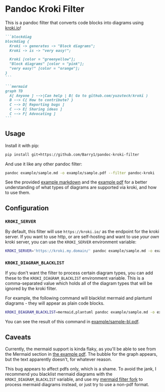 # Pandoc Kroki Filter

This is a pandoc filter that converts code blocks into diagrams using
[kroki.io](https://kroki.io/)!

````md
```blockdiag
blockdiag {
  Kroki -> generates -> "Block diagrams";
  Kroki -> is -> "very easy!";

  Kroki [color = "greenyellow"];
  "Block diagrams" [color = "pink"];
  "very easy!" [color = "orange"];
}
```

```mermaid
graph TD
  A[ Anyone ] -->|Can help | B( Go to github.com/yuzutech/kroki )
  B --> C{ How to contribute? }
  C --> D[ Reporting bugs ]
  C --> E[ Sharing ideas ]
  C --> F[ Advocating ]
```
````

## Usage

Install it with pip:

```sh
pip install git+https://github.com/Barry1/pandoc-kroki-filter
```

And use it like any other pandoc filter:

```sh
pandoc example/sample.md -o example/sample.pdf --filter pandoc-kroki
```

See the provided [example markdown](example/sample.md) and the [example
pdf](example/sample.pdf) for a better understanding of what types of diagrams
are supported via kroki, and how to use them.

## Configuration

### `KROKI_SERVER`

By default, this filter will use `https://kroki.io/` as the endpoint for the
kroki server. If you want to use http, or are self-hosting and want to use
_your own_ kroki server, you can use the `KROKI_SERVER` environment variable:

```sh
KROKI_SERVER='https://kroki.my.domain/' pandoc example/sample.md -o example/sample.pdf --filter pandoc-kroki
```

### `KROKI_DIAGRAM_BLACKLIST`

If you don't want the filter to process certain diagram types, you can add these
to the `KROKI_DIAGRAM_BLACKLIST` environment variable. This is a comma-separated
value which holds all of the diagram types that will be ignored by the kroki
filter.

For example, the following command will blacklist mermaid and plantuml
diagrams - they will appear as plain code blocks.

```sh
KROKI_DIAGRAM_BLACKLIST=mermaid,plantuml pandoc example/sample.md -o example/sample-bl.pdf --filter pandoc-kroki
```

You can see the result of this command in
[example/sample-bl.pdf](example/sample-bl.pdf).

## Caveats

Currently, the mermaid support is kinda flaky, as you'll be able to see from the
Mermaid section in [the example pdf](example/sample.pdf). The bubble for the
graph appears, but the text apparently doesn't, for whatever reason.

This bug appears to affect pdfs only, which is a shame. To avoid the jank, I
recommend you blacklist mermaid diagrams with the `KROKI_DIAGRAM_BLACKLIST`
variable, and use my [mermaid filter
fork](https://github.com/MyriaCore/pandoc-mermaid-filter) to process mermaid
diagrams instead, or just try to use a non-pdf format.
